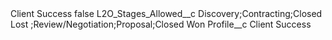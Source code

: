 <?xml version="1.0" encoding="UTF-8"?>
<CustomMetadata xmlns="http://soap.sforce.com/2006/04/metadata" xmlns:xsi="http://www.w3.org/2001/XMLSchema-instance" xmlns:xsd="http://www.w3.org/2001/XMLSchema">
    <label>Client Success</label>
    <protected>false</protected>
    <values>
        <field>L2O_Stages_Allowed__c</field>
        <value xsi:type="xsd:string">Discovery;Contracting;Closed Lost	;Review/Negotiation;Proposal;Closed Won</value>
    </values>
    <values>
        <field>Profile__c</field>
        <value xsi:type="xsd:string">Client Success</value>
    </values>
</CustomMetadata>
